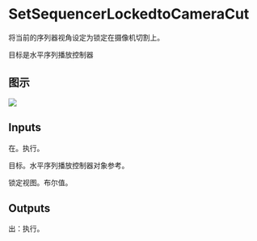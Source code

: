 # SetSequencerLockedtoCameraCut

将当前的序列器视角设定为锁定在摄像机切割上。

目标是水平序列播放控制器

## 图示

![]($-20221218-21265595.png)

## Inputs

在。执行。

目标。水平序列播放控制器对象参考。

锁定视图。布尔值。  

## Outputs

出：执行。
